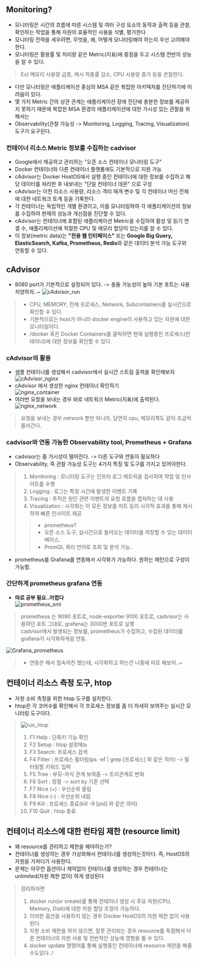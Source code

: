 ## Monitoring?
- 모니터링은 시간의 흐름에 따른 시스템 및 여러 구성 요소의 동작과 출력 등을 관찰, 확인하는 작업을 통해 자원의 효율적인 사용을 식별, 평가한다
- 모니터링 전략을 세우려면, 무엇을, 왜, 어떻게 모니터링해야 하는지 우선 고려해야 한다.
- 모니터링은 활용률 및 처리량 같은 Metric(지표)에 중점을 두고 시스템 전반의 성능을 알 수 있다.
> Ex) 메모리 사용량 급증, 캐시 적중률 감소, CPU 사용량 증가 등을 관찰한다.
- 다만 모니터링은 애플리케이션 중심의 MSA 같은 복잡한 아키텍처를 진단하기에 어려움이 있다.
- 몇 가지 Metric 간의 상관 관계는 애플리케이션 장애 진단에 충분한 정보를 제공하지 못하기 때문에 복잡한 MSA 환경의 애플리케이션에 대한 가시성 있는 관찰을 위해서는
- Observability(관찰 가능성 -> Monitoring, Logging, Tracing, Visualization) 도구가 요구된다.

### 컨테이너 리소스 Metric 정보를 수집하는 cadvisor
- Google에서 제공하고 관리하는 "오픈 소스 컨테이너 모니터링 도구"
- Docker 컨테이너와 다른 컨테이너 플랫폼에도 기본적으로 지원 가능
- cAdvisor는 Docker HostOS에서 실행 중인 컨테이너에 대한 정보를 수집하고 해당 데이터를 처리한 후 내보내는 "단일 컨테이너 데몬" 으로 구성
- cAdvisor는 이전 리소스 사용량, 리소스 격리 매개 변수 및 각 컨테이너 머신 전체에 대한 네트워크 토계 등을 기록한다.
- 각 컨테이너는 독립적인 개별 환경이고, 이를 모니터링하여 각 애플리케이션의 정보를 수집하여 현재의 성능과 개선점을 진단할 수 있다.
- cAdvisor는 컨테이너에 포함된 애플리케이션 Metric을 수집하여 활성 및 읽기 연결 수, 애플리케이션에 적절한 CPU 및 메모리 할당이 있는지를 알 수 있다.
- 이 정보(metric data)는 **"전용 웹 인터페이스"** 또는 **Google Big Query, ElasticSearch, Kafka, Prometheus, Redis**와 같은 데이터 분석 가능 도구와 연동할 수 있다.

## cAdvisor
- 8080 port가 기본적으로 설정되어 있다. -> 충돌 가능성이 높아 기본 포트는 사용 지양하자..~
![cAdvisor_run](../docker_management_resource_monitoring/img/cAdvisor_run.png)  
> - CPU, MEMORY, 전체 프로세스, Network, Subcontainers를 실시간으로 확인할 수 있다.  
> - 기본적으로는 host가 아니라 docker engine이 사용하고 있는 자원에 대한 모니터링이다.  
> - /docker 혹은 Docker Containers를 클릭하면 현재 실행중인 프로세스(컨테이너)에 대한 정보를 확인할 수 있다.

### cAdvisor의 활용
- 샘플 컨테이너를 생성해서 cadvisor에서 실시간 스트림 출력을 확인해보자  
![cAdvisor_nginx](../docker_management_resource_monitoring/img/cAdvisor_nginx.png)  
- cAdvisor 에서 생성한 nginx 컨테이너 확인하기  
![nginx_container](../docker_management_resource_monitoring/img/nginx_container.png)
- 여러번 요청을 보내는 경우 바로 네트워크 Metric(지표)에 출력된다. 
![nginx_network](../docker_management_resource_monitoring/img/nginx_network.png)  
> 요청을 보내는 경우 network 뿐만 아니라, 당연히 cpu, 메모리쪽도 같이 조금씩 올라간다.

### cadvisor와 연동 가능한 Observability tool, Prometheus + Grafana
- cadvisor는 좀 가시성이 떨어진다. -> 다른 도구와 연동이 필요하다
- Observability, 즉 관찰 가능성 도구는 4가지 특징 및 도구를 가지고 있어야한다.
> 1. Monitoring : 모니터링 도구는 인프라 로그 메트릭을 검사하여 작업 및 인사이트를 수행
> 2. Logging : 로그는 특정 시간에 발생한 이벤트 기록
> 3. Tracing : 추적은 원인 관련 이벤트의 요청 흐름을 캡처하는 데 사용
> 4. Visualization : 시각화는 이 모든 정보를 차트 등의 시각적 효과를 통해 제시하여 빠른 인사이트 제공  
> > - prometheus? 
> > - 오픈 소스 도구, 실시간으로 들어오는 데이터를 저장할 수 있는 데이터베이스.
> > - PromQL 쿼리 언어로 조회 및 분석 가능..
- prometheus를 Grafana를 연동해서 시각화가 가능하다. 원하는 패턴으로 구성이 가능함.

### 간단하게 prometheus grafana 연동 
- **따로 공부 필요..어렵다**  
![prometheus_xml](../docker_management_resource_monitoring/img/prometheus_xml.png)  
> prometheus 는 9090 포트로, node-exporter 9100 포트로, cadvisor는 사용하던 포트 그대로, grafana는 3000번 포트로 실행  
> cadvisor에서 발생되는 정보를, prometheus가 수집하고, 수집된 데이터를 grafana가 시각화하게끔 연동.  
  
![Grafana_prometheus](../docker_management_resource_monitoring/img/Grafana_prometheus.png)    
> - 연동은 해서 접속까진 했는데, 시각화하고 하는건 나중에 따로 해보자..~  

## 컨테이너 리소스 측정 도구, htop  
- 자원 소비 측정을 위한 htop 도구를 설치한다.  
- htop은 각 코어수를 확인해서 각 프로세스 정보를 좀 더 자세히 보여주는 실시간 모니터링 도구이다.
> ![run_htop](../docker_management_resource_monitoring/img/run_htop.png)  
> 1. F1 Help  : 단축키 기능 확인
> 2. F2 Setup : htop 설정메뉴
> 3. F3 Search: 프로세스 검색
> 4. F4 Filter : 프로세스 필터링(ps -ef | grep [프로세스] 와 같은 의미) -> 필터링할 키워드 입력
> 5. F5 Tree : 부모-자식 관계 보여줌 -> 트리관계로 변화
> 6. F6 Sort : 정렬 -> sort by 기준 선택
> 7. F7 Nice (+) : 우선순위 올림
> 8. F8 Nice (-) : 우선순위 내림
> 9. F9 Kill : 프로세스 종료(kill -9 [pid] 와 같은 의미)
> 10. F10 Quit : htop 종료

## 컨테이너 리소스에 대한 런타임 제한 (resource limit)
- 왜 resource를 관리하고 제한을 해야하는가?
- 컨테이너를 생성하는 경우 가상화해서 컨테이너를 생성하는것이다. 즉, HostOS의 자원을 가져다가 사용한다.
- 문제는 아무런 옵션이나 제약없이 컨테이너를 생성하는 경우 컨테이너는 unlimited(자원 제한 없이) 하게 생성된다
> 정리하자면
> 1. docker run(or create)를 통해 컨테이너 생성 시 주요 자원(CPU, Memory, Disk)에 대한 자원 할당 조정이 가능하다.
> 2. 이러한 옵션을 사용하지 않는 경우 Docker HostOS의 자원 제한 없이 사용된다.
> 3. 자원 소비 제한을 하지 않으면, 잘못 관리되는 경우 resource를 독점해서 다른 컨테이너의 자원 사용 및 전반적인 성능에 영향을 줄 수 있다.
> 4. docker update 명령어를 통해 실행중인 컨테이너에 resource 제한을 해줄수도있다..!  